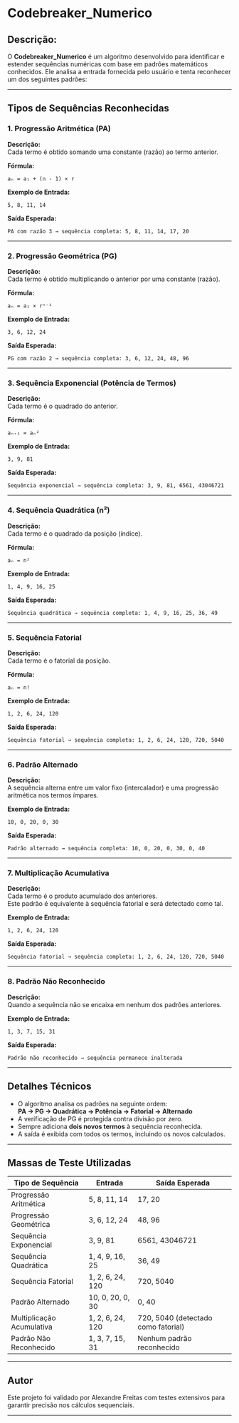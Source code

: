 # Codebreaker_Numerico

## Descrição:
O **Codebreaker_Numerico** é um algoritmo desenvolvido para identificar e estender sequências numéricas com base em padrões matemáticos conhecidos. Ele analisa a entrada fornecida pelo usuário e tenta reconhecer um dos seguintes padrões:

---

## Tipos de Sequências Reconhecidas

### 1. Progressão Aritmética (PA)

**Descrição:**  
Cada termo é obtido somando uma constante (razão) ao termo anterior.

**Fórmula:**
```
aₙ = a₁ + (n - 1) × r
```

**Exemplo de Entrada:**
```
5, 8, 11, 14
```

**Saída Esperada:**
```
PA com razão 3 → sequência completa: 5, 8, 11, 14, 17, 20
```

---

### 2. Progressão Geométrica (PG)

**Descrição:**  
Cada termo é obtido multiplicando o anterior por uma constante (razão).

**Fórmula:**
```
aₙ = a₁ × rⁿ⁻¹
```

**Exemplo de Entrada:**
```
3, 6, 12, 24
```

**Saída Esperada:**
```
PG com razão 2 → sequência completa: 3, 6, 12, 24, 48, 96
```

---

### 3. Sequência Exponencial (Potência de Termos)

**Descrição:**  
Cada termo é o quadrado do anterior.

**Fórmula:**
```
aₙ₊₁ = aₙ²
```

**Exemplo de Entrada:**
```
3, 9, 81
```

**Saída Esperada:**
```
Sequência exponencial → sequência completa: 3, 9, 81, 6561, 43046721
```

---

### 4. Sequência Quadrática (n²)

**Descrição:**  
Cada termo é o quadrado da posição (índice).

**Fórmula:**
```
aₙ = n²
```

**Exemplo de Entrada:**
```
1, 4, 9, 16, 25
```

**Saída Esperada:**
```
Sequência quadrática → sequência completa: 1, 4, 9, 16, 25, 36, 49
```

---

### 5. Sequência Fatorial

**Descrição:**  
Cada termo é o fatorial da posição.

**Fórmula:**
```
aₙ = n!
```

**Exemplo de Entrada:**
```
1, 2, 6, 24, 120
```

**Saída Esperada:**
```
Sequência fatorial → sequência completa: 1, 2, 6, 24, 120, 720, 5040
```

---

### 6. Padrão Alternado

**Descrição:**  
A sequência alterna entre um valor fixo (intercalador) e uma progressão aritmética nos termos ímpares.

**Exemplo de Entrada:**
```
10, 0, 20, 0, 30
```

**Saída Esperada:**
```
Padrão alternado → sequência completa: 10, 0, 20, 0, 30, 0, 40
```

---

### 7. Multiplicação Acumulativa

**Descrição:**  
Cada termo é o produto acumulado dos anteriores.  
Este padrão é equivalente à sequência fatorial e será detectado como tal.

**Exemplo de Entrada:**
```
1, 2, 6, 24, 120
```

**Saída Esperada:**
```
Sequência fatorial → sequência completa: 1, 2, 6, 24, 120, 720, 5040
```

---

### 8. Padrão Não Reconhecido

**Descrição:**  
Quando a sequência não se encaixa em nenhum dos padrões anteriores.

**Exemplo de Entrada:**
```
1, 3, 7, 15, 31
```

**Saída Esperada:**
```
Padrão não reconhecido → sequência permanece inalterada
```

---

## Detalhes Técnicos

- O algoritmo analisa os padrões na seguinte ordem:  
  **PA → PG → Quadrática → Potência → Fatorial → Alternado**
- A verificação de PG é protegida contra divisão por zero.
- Sempre adiciona **dois novos termos** à sequência reconhecida.
- A saída é exibida com todos os termos, incluindo os novos calculados.

---

## Massas de Teste Utilizadas

| Tipo de Sequência         | Entrada                     | Saída Esperada                      |
|---------------------------|-----------------------------|-------------------------------------|
| Progressão Aritmética     | 5, 8, 11, 14                | 17, 20                              |
| Progressão Geométrica     | 3, 6, 12, 24                | 48, 96                              |
| Sequência Exponencial     | 3, 9, 81                    | 6561, 43046721                      |
| Sequência Quadrática      | 1, 4, 9, 16, 25             | 36, 49                              |
| Sequência Fatorial        | 1, 2, 6, 24, 120            | 720, 5040                           |
| Padrão Alternado          | 10, 0, 20, 0, 30            | 0, 40                               |
| Multiplicação Acumulativa | 1, 2, 6, 24, 120            | 720, 5040 (detectado como fatorial) |
| Padrão Não Reconhecido    | 1, 3, 7, 15, 31             | Nenhum padrão reconhecido           |

---

## Autor

Este projeto foi validado por Alexandre Freitas com testes extensivos para garantir precisão nos cálculos sequenciais.

---

